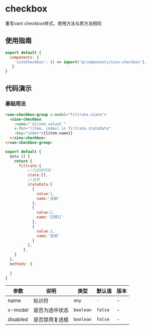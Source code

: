 # checkbox

重写vant checkbox样式，使用方法与原方法相同

## 使用指南

```js
export default {
  components: { 
    'sinoCheckbox': () => import('@/components/sino-checkbox'),
   }
}
```

## 代码演示

### 基础用法

```html
<van-checkbox-group v-model="filtrate.state">
  <sino-checkbox 
    :name="`${item.value}`" 
    v-for="(item, index) in filtrate.stateData" 
    :key="index">{{item.name}}
  </sino-checkbox>
</van-checkbox-group>
```

```js
export default {
  data () {
    return {
      filtrate:{
          //已选择项目
          state:[],
          //选项
          stateData:[
            {
              value:1,
              name:'全部'
            },
            {
              value:2,
              name:'已预订'
            },
            {
              value:3,
              name:'空闲'
            }     
          ],
        },
    }
  },
  methods: {
    
  }
}
```
| 参数 | 说明 | 类型 | 默认值 | 版本 |
|------|------|------|------|------|
| name | 标识符 | `any` | `-` | - |
| v-model | 是否为选中状态 | `boolean` | `false` | - |
| disabled | 是否禁用复选框 | `boolean` | `false` | - |

